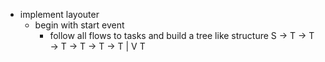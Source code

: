 - implement layouter
  - begin with start event
    - follow all flows to tasks and build a tree like structure
      S -> T -> T
        -> T -> T
             -> T
        -> T    |
                V
                T
